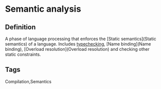 # Semantic analysis

## Definition
A phase of language processing that enforces the [Static semantics](Static semantics) of a language. Includes [typechecking](Typechecker), [Name binding](Name binding), [Overload resolution](Overload resolution) and checking other static constraints.

## Tags
Compilation,Semantics


